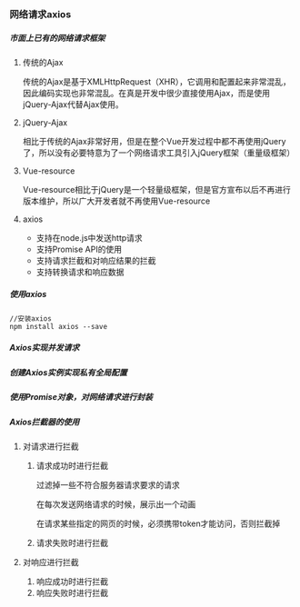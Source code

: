### 网络请求axios

##### 市面上已有的网络请求框架

1. 传统的Ajax

   传统的Ajax是基于XMLHttpRequest（XHR），它调用和配置起来非常混乱，因此编码实现也非常混乱。在真是开发中很少直接使用Ajax，而是使用jQuery-Ajax代替Ajax使用。

2. jQuery-Ajax

   相比于传统的Ajax非常好用，但是在整个Vue开发过程中都不再使用jQuery了，所以没有必要特意为了一个网络请求工具引入jQuery框架（重量级框架）

3. Vue-resource

   Vue-resource相比于jQuery是一个轻量级框架，但是官方宣布以后不再进行版本维护，所以广大开发者就不再使用Vue-resource

4. axios

   - 支持在node.js中发送http请求
   - 支持Promise API的使用
   - 支持请求拦截和对响应结果的拦截
   - 支持转换请求和响应数据

##### 使用axios

```shell
//安装axios
npm install axios --save
```

##### Axios实现并发请求

##### 创建Axios实例实现私有全局配置

##### 使用Promise对象，对网络请求进行封装

##### Axios拦截器的使用

1. 对请求进行拦截

   1. 请求成功时进行拦截

      过滤掉一些不符合服务器请求要求的请求

      在每次发送网络请求的时候，展示出一个动画

      在请求某些指定的网页的时候，必须携带token才能访问，否则拦截掉

   2. 请求失败时进行拦截

2. 对响应进行拦截

   1. 响应成功时进行拦截
   2. 响应失败时进行拦截